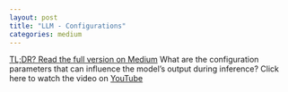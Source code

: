 ```yaml
---
layout: post
title: "LLM - Configurations"
categories: medium
---
```


[TL;DR? Read the full version on Medium](https://medium.com/@balci.pelin/llm-inference-222c8e8a6ba7) What are the configuration parameters that can influence the model’s output during 
inference? Click here to watch the video on [YouTube](https://youtu.be/KbUPOJ8Fmzs)